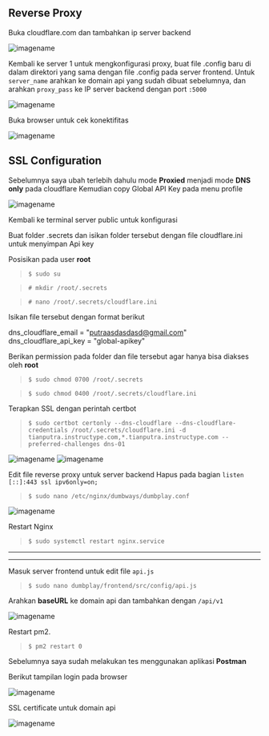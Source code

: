 ## Reverse Proxy

Buka cloudflare.com dan tambahkan ip server backend

![imagename](assets/rev1.png)

Kembali ke server 1 untuk mengkonfigurasi proxy,
buat file .config baru di dalam direktori yang sama dengan file .config pada server frontend.
Untuk `server_name` arahkan ke domain api yang sudah dibuat sebelumnya, dan arahkan `proxy_pass` ke IP server backend dengan port `:5000`

![imagename](assets/rev2.png)

Buka browser untuk cek konektifitas

![imagename](assets/rev3.png)

## SSL Configuration

Sebelumnya saya ubah terlebih dahulu mode **Proxied** menjadi mode **DNS only** pada cloudflare
Kemudian copy Global API Key pada menu profile

![imagename](assets/rev4.png)

Kembali ke terminal server public untuk konfigurasi

Buat folder .secrets dan isikan folder tersebut dengan file cloudflare.ini untuk menyimpan Api key

Posisikan pada user **root**

>`$ sudo su`

>`# mkdir /root/.secrets`

>`# nano /root/.secrets/cloudflare.ini`

Isikan file tersebut dengan format berikut

dns_cloudflare_email = "putraasdasdasd@gmail.com"
dns_cloudflare_api_key = "global-apikey"

Berikan permission pada folder dan file tersebut agar hanya bisa diakses oleh **root**

>`$ sudo chmod 0700 /root/.secrets`

>`$ sudo chmod 0400 /root/.secrets/cloudflare.ini`

Terapkan SSL dengan perintah certbot

>`$ sudo certbot certonly --dns-cloudflare --dns-cloudflare-credentials /root/.secrets/cloudflare.ini -d tianputra.instructype.com,*.tianputra.instructype.com --preferred-challenges dns-01`

![imagename](assets/rev5.png)
![imagename](assets/rev6.png)

Edit file reverse proxy untuk server backend
Hapus pada bagian `listen [::]:443 ssl ipv6only=on;`

>`$ sudo nano /etc/nginx/dumbways/dumbplay.conf`

![imagename](assets/rev7.png)

Restart Nginx

>`$ sudo systemctl restart nginx.service`

***
***

Masuk server frontend untuk edit file `api.js`

>`$ sudo nano dumbplay/frontend/src/config/api.js`

Arahkan **baseURL** ke domain api dan tambahkan dengan `/api/v1`

![imagename](assets/rev8.png)

Restart pm2.

>`$ pm2 restart 0`

Sebelumnya saya sudah melakukan tes menggunakan aplikasi **Postman**

Berikut tampilan login pada browser

![imagename](assets/rev9.png)

SSL certificate untuk domain api

![imagename](assets/rev10.png)

